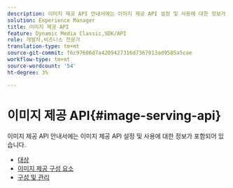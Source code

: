 ```yaml
---
description: 이미지 제공 API 안내서에는 이미지 제공 API 설정 및 사용에 대한 정보가 포함되어 있습니다.
solution: Experience Manager
title: 이미지 제공 API
feature: Dynamic Media Classic,SDK/API
role: 개발자,비즈니스 전문가
translation-type: tm+mt
source-git-commit: f6c97606d7a4209427316d7367013ad9585a5cae
workflow-type: tm+mt
source-wordcount: '54'
ht-degree: 3%

---
```



# 이미지 제공 API{#image-serving-api}

이미지 제공 API 안내서에는 이미지 제공 API 설정 및 사용에 대한 정보가 포함되어 있습니다.

* [대상](c-intended-audience.md)
* [이미지 제공 구성 요소](r-components.md)
* [구성 및 관리](c-configuration-and-administration/c-configuration-and-administration.md)
